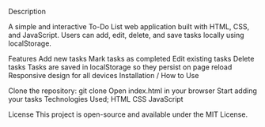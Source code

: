 Description

A simple and interactive To-Do List web application built with HTML, CSS, and JavaScript. Users can add, edit, delete, and save tasks locally using localStorage.

Features
Add new tasks
Mark tasks as completed
Edit existing tasks
Delete tasks
Tasks are saved in localStorage so they persist on page reload
Responsive design for all devices
Installation / How to Use




Clone the repository:
git clone <your-repo-url>
Open index.html in your browser
Start adding your tasks
Technologies Used;
HTML
CSS
JavaScript


License
This project is open-source and available under the MIT License.
